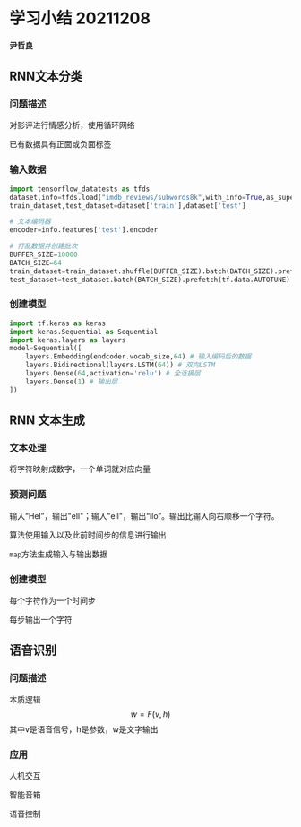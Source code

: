 # 学习小结 20211208

#### 尹哲良

## RNN文本分类

### 问题描述

对影评进行情感分析，使用循环网络

已有数据具有正面或负面标签

### 输入数据

```python
import tensorflow_datatests as tfds
dataset,info=tfds.load("imdb_reviews/subwords8k",with_info=True,as_supervised=True)
train_dataset,test_dataset=dataset['train'],dataset['test']

# 文本编码器
encoder=info.features['test'].encoder

# 打乱数据并创建批次
BUFFER_SIZE=10000
BATCH_SIZE=64
train_dataset=train_dataset.shuffle(BUFFER_SIZE).batch(BATCH_SIZE).prefetch(tf.data.AUTOTUNE)
test_dataset=test_dataset.batch(BATCH_SIZE).prefetch(tf.data.AUTOTUNE)
```

### 创建模型

```python
import tf.keras as keras
import keras.Sequential as Sequential
import keras.layers as layers
model=Sequential([
	layers.Embedding(endcoder.vocab_size,64) # 输入编码后的数据
    layers.Bidirectional(layers.LSTM(64)) # 双向LSTM
    layers.Dense(64,activation='relu') # 全连接层
    layers.Dense(1) # 输出层
])
```

## RNN 文本生成

### 文本处理

将字符映射成数字，一个单词就对应向量

### 预测问题

输入“Hel”，输出"ell"；输入"ell"，输出“llo”。输出比输入向右顺移一个字符。

算法使用输入以及此前时间步的信息进行输出

`map`方法生成输入与输出数据

### 创建模型

每个字符作为一个时间步

每步输出一个字符

## 语音识别

### 问题描述

本质逻辑
$$
w=F(v,h)
$$
其中v是语音信号，h是参数，w是文字输出

### 应用

人机交互

智能音箱

语音控制